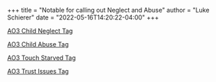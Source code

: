 +++
title = "Notable for calling out Neglect and Abuse"
author = "Luke Schierer"
date = "2022-05-16T14:20:22-04:00"
+++

[AO3 Child Neglect Tag](
https://archiveofourown.org/works?commit=Sort+and+Filter&work_search%5Bsort_column%5D=revised_at&include_work_search%5Bfandom_ids%5D%5B%5D=136512&include_work_search%5Bcharacter_ids%5D%5B%5D=1803&work_search%5Bother_tag_names%5D=&exclude_work_search%5Bcategory_ids%5D%5B%5D=23&exclude_work_search%5Bfandom_ids%5D%5B%5D=226657&exclude_work_search%5Bfandom_ids%5D%5B%5D=245368&exclude_work_search%5Bfandom_ids%5D%5B%5D=8114503&exclude_work_search%5Bfandom_ids%5D%5B%5D=11055523&exclude_work_search%5Brelationship_ids%5D%5B%5D=203475&work_search%5Bexcluded_tag_names%5D=Slash%2CPre-Slash%2CMale+Slash%2CTrans+Male+Character%2CTrans+Character%2CTrans%2CLGBTQ+Themes%2CFutanari%2CPregnant+Harry%2CPodfic%2CHarry+Potter%2FTom+Riddle%2CHarry+Potter%2FTom+Riddle+%7C+Voldemort%2CHarry+Potter%2FVoldemort%2CSane+Voldemort+%28Harry+Potter%29%2CSane+Tom+Riddle%2CGinny+Weasley+Bashing%2CFemale+Harry+Potter%2CAlpha%2FBeta%2FOmega+Dynamics%2CGood+Tom+Riddle%2CGood+Severus+Snape%2CGood+Dudley+Dursley%2CGood+Draco+Malfoy%2CGood+Lucius+Malfoy%2CGood+Vernon+Dursley%2CGood+Dursley+Family+%28Harry+Potter%29%2CGood+Voldemort+%28Harry+Potter%29%2CHermione+Granger%2FDraco+Malfoy%2CScorpius+Malfoy%2FLily+Luna+Potter%2CDraco+Malfoy%2FLily+Luna+Potter%2CAlbus+Severus+Potter%2CScorpius+Malfoy%2FAlbus+Severus+Potter%2CHarry+Potter+Has+a+Twin%2CHarry+Potter+Has+a+Sibling%2CMpreg%2CImplied+Mpreg%2CPost+Mpreg%2CSeveritus+%7C+Severus+Snape+is+Harry+Potter%27s+Parent&work_search%5Bcrossover%5D=&work_search%5Bcomplete%5D=&work_search%5Bwords_from%5D=&work_search%5Bwords_to%5D=&work_search%5Bdate_from%5D=&work_search%5Bdate_to%5D=&work_search%5Bquery%5D=&work_search%5Blanguage_id%5D=en&tag_id=Child+Neglect
)

[AO3 Child Abuse Tag](
https://archiveofourown.org/works?utf8=%E2%9C%93&commit=Sort+and+Filter&work_search%5Bsort_column%5D=revised_at&include_work_search%5Bfandom_ids%5D%5B%5D=136512&include_work_search%5Bcharacter_ids%5D%5B%5D=1803&work_search%5Bother_tag_names%5D=&exclude_work_search%5Bcategory_ids%5D%5B%5D=23&exclude_work_search%5Bfandom_ids%5D%5B%5D=27&exclude_work_search%5Bfandom_ids%5D%5B%5D=115613&exclude_work_search%5Bfandom_ids%5D%5B%5D=226657&exclude_work_search%5Bfandom_ids%5D%5B%5D=244259&exclude_work_search%5Bfandom_ids%5D%5B%5D=245368&exclude_work_search%5Bfandom_ids%5D%5B%5D=3828398&exclude_work_search%5Bfandom_ids%5D%5B%5D=11055523&exclude_work_search%5Bfandom_ids%5D%5B%5D=13220272&exclude_work_search%5Brelationship_ids%5D%5B%5D=10760&work_search%5Bexcluded_tag_names%5D=Sane+Tom+Riddle%2CSane+Voldemort+%28Harry+Potter%29%2CGood+Tom+Riddle%2CGood+Voldemort+%28Harry+Potter%29%2CTrans+Male+Character%2CTrans+Character%2CTrans%2CSlash%2CPre-Slash%2CMale+Slash%2CFutanari%2CFemale+Harry+Potter%2CLGBTQ+Themes%2CGinny+Weasley+Bashing%2CGood+Draco+Malfoy%2CGood+Lucius+Malfoy%2CGood+Malfoy+Family+%28Harry+Potter%29%2CSeveritus+%7C+Severus+Snape+is+Harry+Potter%27s+Parent%2CHermione+Granger%2FRemus+Lupin%2CSirius+Black%2FHermione+Granger%2CHermione+Granger%2FJames+Potter%2CHermione+Granger%2FSeverus+Snape%2CJames+Potter%2FSeverus+Snape%2CAlbus+Severus+Potter%2CLily+Evans+Potter%2FSeverus+Snape%2CHermione+Granger%2FDraco+Malfoy%2CDraco+Malfoy%2FHarry+Potter%2CHermione+Granger%2FBellatrix+Black+Lestrange%2CBellatrix+Black+Lestrange%2FHarry+Potter%2CHarry+Potter%2FNymphadora+Tonks%2CFleur+Delacour%2FHarry+Potter%2CFleur+Delacour%2FHermione+Granger%2CPercy+Jackson+and+the+Olympians+%26+Related+Fandoms+-+All+Media+Types%2CLucifer+%28TV%29%2CHarry+Potter%2FTom+Riddle%2CHarry+Potter%2FTom+Riddle+%7C+Voldemort%2CHarry+Potter%2FVoldemort%2CHarry+Potter%2FGeorge+Weasley%2CHarry+Potter%2FFred+Weasley%2FGeorge+Weasley%2CHarry+Potter%2FFred+Weasley%2CHarry+Potter%2FBill+Weasley%2CHarry+Potter%2FCharlie+Weasley%2CPodfic&work_search%5Bcrossover%5D=&work_search%5Bcomplete%5D=&work_search%5Bwords_from%5D=&work_search%5Bwords_to%5D=&work_search%5Bdate_from%5D=&work_search%5Bdate_to%5D=&work_search%5Bquery%5D=&work_search%5Blanguage_id%5D=en&tag_id=Implied*s*Referenced+Child+Abuse
)

[AO3 Touch Starved Tag](
https://archiveofourown.org/works?utf8=%E2%9C%93&commit=Sort+and+Filter&work_search%5Bsort_column%5D=revised_at&include_work_search%5Bfandom_ids%5D%5B%5D=136512&include_work_search%5Bcharacter_ids%5D%5B%5D=1803&work_search%5Bother_tag_names%5D=&exclude_work_search%5Bcategory_ids%5D%5B%5D=23&exclude_work_search%5Brelationship_ids%5D%5B%5D=99&exclude_work_search%5Brelationship_ids%5D%5B%5D=9510&exclude_work_search%5Brelationship_ids%5D%5B%5D=10760&exclude_work_search%5Brelationship_ids%5D%5B%5D=1739386&work_search%5Bexcluded_tag_names%5D=Female+Harry+Potter%2CSlash%2CPre-Slash%2CMale+Slash%2CGen+or+Pre-Slash%2CTrans+Male+Character%2CTrans+Character%2CTrans%2CLGBTQ+Themes%2CLGBTQ+Character%2CFutanari%2CGood+Voldemort+%28Harry+Potter%29%2CGood+Tom+Riddle%2CGood+Lucius+Malfoy%2CGood+Dursley+Family+%28Harry+Potter%29%2CGood+Draco+Malfoy%2CGood+Slytherins%2CGood+Severus+Snape%2CSeveritus+%7C+Severus+Snape+is+Harry+Potter%27s+Parent%2CNice+Severus+Snape%2CGinny+Weasley+Bashing%2CHermione+Granger%2FRemus+Lupin%2CSirius+Black%2FHermione+Granger%2CHermione+Granger%2FBellatrix+Black+Lestrange%2CBellatrix+Black+Lestrange%2FHarry+Potter%2CHermione+Granger%2FLucius+Malfoy%2CHermione+Granger%2FSeverus+Snape%2CHermione+Granger%2FHarry+Potter%2FRon+Weasley%2CHarry+Potter%2FCharlie+Weasley%2CLGBTQ+Ally+James+Potter%2CCannibalism%2CCannibalistic+Thoughts%2CMagical+Dudley+Dursley&work_search%5Bcrossover%5D=&work_search%5Bcomplete%5D=&work_search%5Bwords_from%5D=&work_search%5Bwords_to%5D=&work_search%5Bdate_from%5D=&work_search%5Bdate_to%5D=&work_search%5Bquery%5D=&work_search%5Blanguage_id%5D=&tag_id=Touch-Starved
)

[AO3 Trust Issues Tag](
https://archiveofourown.org/works?commit=Sort+and+Filter&work_search%5Bsort_column%5D=revised_at&include_work_search%5Bfandom_ids%5D%5B%5D=136512&include_work_search%5Bcharacter_ids%5D%5B%5D=1803&work_search%5Bother_tag_names%5D=&exclude_work_search%5Bcategory_ids%5D%5B%5D=23&exclude_work_search%5Bfandom_ids%5D%5B%5D=21944&exclude_work_search%5Bfandom_ids%5D%5B%5D=115613&exclude_work_search%5Bfandom_ids%5D%5B%5D=205859&exclude_work_search%5Bfandom_ids%5D%5B%5D=244259&exclude_work_search%5Bfandom_ids%5D%5B%5D=245368&exclude_work_search%5Bfandom_ids%5D%5B%5D=414093&exclude_work_search%5Bfandom_ids%5D%5B%5D=658827&exclude_work_search%5Bfandom_ids%5D%5B%5D=11055523&exclude_work_search%5Brelationship_ids%5D%5B%5D=12343&exclude_work_search%5Brelationship_ids%5D%5B%5D=36399&work_search%5Bexcluded_tag_names%5D=James+Potter+Bashing%2CGinny+Weasley+Bashing%2CSlash%2CPre-Slash%2CMale+Slash%2CGen+or+Pre-Slash%2CFutanari%2CIncest%2CSibling+Incest%2CLGBTQ+Themes%2CLGBTQ+Character%2CLGBTQ+Character+of+Color%2CCommunity%3A+lgbtfest%2CFemale+Harry+Potter%2CTrans+Female+Harry+Potter%2CDraco+Malfoy%2FHarry+Potter%2CHarry+Potter%2FTom+Riddle%2CHarry+Potter%2FTom+Riddle+%7C+Voldemort%2CHarry+Potter%2FVoldemort%2CSane+Voldemort+%28Harry+Potter%29%2CSane+Tom+Riddle%2CGood+Voldemort+%28Harry+Potter%29%2CGood+Tom+Riddle%2CGood+Dursley+Family+%28Harry+Potter%29%2CGood+Malfoy+Family+%28Harry+Potter%29%2CGood+Vernon+Dursley%2CNice+Vernon+Dursley%2CNice+Severus+Snape%2CSeveritus+%7C+Severus+Snape+is+Harry+Potter%27s+Parent%2CMentor+Severus+Snape%2CGood+Lucius+Malfoy%2CSomewhat+Good+Voldemort+%28Harry+Potter%29%2CHermione+Granger%2FBellatrix+Black+Lestrange%2CBellatrix+Black+Lestrange%2FHarry+Potter%2CHermione+Granger%2FDraco+Malfoy%2CDraco+Malfoy%2FGinny+Weasley%2CDraco+Malfoy+Smut%2CTeacher-Student+Relationship%2CGang+Rape%2CGangbang%2CAlbus+Severus+Potter%2CScorpius+Malfoy%2FAlbus+Severus+Potter%2CScorpius+Malfoy+%26+Albus+Severus+Potter%2CDraco+Malfoy%2FAlbus+Severus+Potter%2CBisexual+Albus+Severus+Potter%2CAlpha%2FBeta%2FOmega+Dynamics%2CPodfic+%26+Podficced+Works%2CPodfic%2CTom+Riddle+is+Not+Voldemort%2CYou%2CReader%2CDraco+Malfoy%2FReader%2CHermione+Granger%2FTom+Riddle%2CHermione+Granger%2FTom+Riddle+%7C+Voldemort%2CHermione+Granger%2FVoldemort%2CHermione+Granger%2FSeverus+Snape%2CSirius+Black%2FHermione+Granger%2CHermione+Granger%2FRemus+Lupin%2CFleur+Delacour%2FHermione+Granger%2CFleur+Delacour%2FHarry+Potter%2CHarry+Potter%2FNymphadora+Tonks%2CHermione+Granger%2FLucius+Malfoy%2CFred+Weasley%2FReader%2CGeorge+Weasley%2FReader%2CHermione+Granger%2FReader%2CHarry+Potter%2FReader%2CTeacher%2FStudent+Roleplay%2CSeverus+Snape+Has+a+Heart%2CHarry+Potter+Has+a+Sibling%2CHarry+Potter+Has+a+Twin&work_search%5Bcrossover%5D=&work_search%5Bcomplete%5D=&work_search%5Bwords_from%5D=&work_search%5Bwords_to%5D=&work_search%5Bdate_from%5D=&work_search%5Bdate_to%5D=&work_search%5Bquery%5D=&work_search%5Blanguage_id%5D=en&tag_id=Trust+Issues
)
